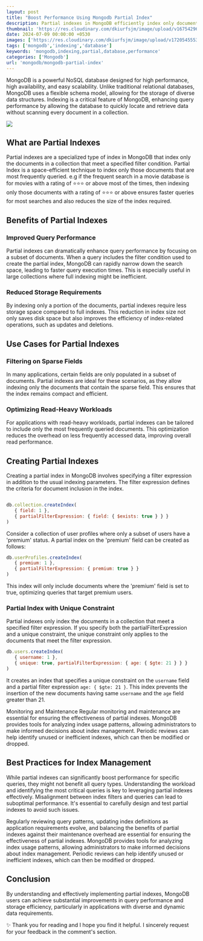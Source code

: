 ```yaml
---
layout: post
title: "Boost Performance Using Mongodb Partial Index"
description: Partial indexes in MongoDB efficiently index only documents meeting specific conditions, speeding up queries and saving space, ideal for frequent searches.
thumbnail: 'https://res.cloudinary.com/dkiurfsjm/image/upload/v1675429691/MongoDB_jeatlj.jpg'
date: 2024-07-09 00:00:00 +0530
images: ['https://res.cloudinary.com/dkiurfsjm/image/upload/v1720545553/mongodb-partial-index_fpsr4a.jpg']
tags: ['mongodb','indexing','database']
keywords: 'mongodb,indexing,partial,database,performance'
categories: ['Mongodb']
url: 'mongodb/mongodb-partial-index'
---
```


MongoDB is a powerful NoSQL database designed for high performance, high availability, and easy scalability. Unlike traditional relational databases, MongoDB uses a flexible schema model, allowing for the storage of diverse data structures. Indexing is a critical feature of MongoDB, enhancing query performance by allowing the database to quickly locate and retrieve data without scanning every document in a collection.

![](https://res.cloudinary.com/dkiurfsjm/image/upload/v1720545553/mongodb-partial-index_fpsr4a.jpg)

## What are Partial Indexes

Partial indexes are a specialized type of index in MongoDB that index only the documents in a collection that meet a specified filter condition. Partial Index is a space-efficient technique to index only those documents that are most frequently queried. e.g if the frequent search in a movie database is for movies with a rating of ⭐⭐⭐ or above most of the times, then indexing only those documents with a rating of ⭐⭐⭐ or above ensures faster queries for most searches and also reduces the size of the index required.

## Benefits of Partial Indexes

### Improved Query Performance

Partial indexes can dramatically enhance query performance by focusing on a subset of documents. When a query includes the filter condition used to create the partial index, MongoDB can rapidly narrow down the search space, leading to faster query execution times. This is especially useful in large collections where full indexing might be inefficient.

### Reduced Storage Requirements

By indexing only a portion of the documents, partial indexes require less storage space compared to full indexes. This reduction in index size not only saves disk space but also improves the efficiency of index-related operations, such as updates and deletions.

## Use Cases for Partial Indexes
### Filtering on Sparse Fields

In many applications, certain fields are only populated in a subset of documents. Partial indexes are ideal for these scenarios, as they allow indexing only the documents that contain the sparse field. This ensures that the index remains compact and efficient.

### Optimizing Read-Heavy Workloads

For applications with read-heavy workloads, partial indexes can be tailored to include only the most frequently queried documents. This optimization reduces the overhead on less frequently accessed data, improving overall read performance.

## Creating Partial Indexes

Creating a partial index in MongoDB involves specifying a filter expression in addition to the usual indexing parameters. The filter expression defines the criteria for document inclusion in the index.

```javascript

db.collection.createIndex(
   { field: 1 },
   { partialFilterExpression: { field: { $exists: true } } }
)
```

Consider a collection of user profiles where only a subset of users have a 'premium' status. A partial index on the 'premium' field can be created as follows:

```javascript
db.userProfiles.createIndex(
   { premium: 1 },
   { partialFilterExpression: { premium: true } }
)
```
This index will only include documents where the 'premium' field is set to true, optimizing queries that target premium users.

### Partial Index with Unique Constraint

Partial indexes only index the documents in a collection that meet a specified filter expression. If you specify both the partialFilterExpression and a unique constraint, the unique constraint only applies to the documents that meet the filter expression.

```javascript
db.users.createIndex(
   { username: 1 },
   { unique: true, partialFilterExpression: { age: { $gte: 21 } } }
)
```
It creates an index that specifies a unique constraint on the `username` field and a partial filter expression `age: { $gte: 21 }`. This index prevents the insertion of the new documents having same `username` and the `age` field greater than 21.


Monitoring and Maintenance
Regular monitoring and maintenance are essential for ensuring the effectiveness of partial indexes. MongoDB provides tools for analyzing index usage patterns, allowing administrators to make informed decisions about index management. Periodic reviews can help identify unused or inefficient indexes, which can then be modified or dropped.

## Best Practices for Index Management

While partial indexes can significantly boost performance for specific queries, they might not benefit all query types. Understanding the workload and identifying the most critical queries is key to leveraging partial indexes effectively. Misalignment between index filters and queries can lead to suboptimal performance. It's essential to carefully design and test partial indexes to avoid such issues.

Regularly reviewing query patterns, updating index definitions as application requirements evolve, and balancing the benefits of partial indexes against their maintenance overhead are essential for ensuring the effectiveness of partial indexes. MongoDB provides tools for analyzing index usage patterns, allowing administrators to make informed decisions about index management. Periodic reviews can help identify unused or inefficient indexes, which can then be modified or dropped.

## Conclusion

By understanding and effectively implementing partial indexes, MongoDB users can achieve substantial improvements in query performance and storage efficiency, particularly in applications with diverse and dynamic data requirements.

✨ Thank you for reading and I hope you find it helpful. I sincerely request for your feedback in the comment's section.

